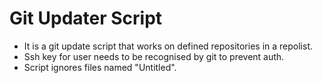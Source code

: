 # Git Updater Script
* It is a git update script that works on defined repositories in a repolist.
* Ssh key for user needs to be recognised by git to prevent auth.
* Script ignores files named "Untitled".


